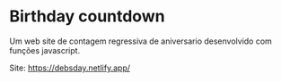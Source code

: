 # Birthday countdown

Um web site de contagem regressiva de aniversario desenvolvido com funções javascript.


Site: https://debsday.netlify.app/
